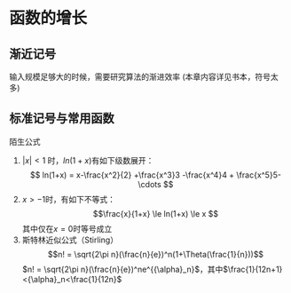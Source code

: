 # 函数的增长
## 渐近记号
输入规模足够大的时候，需要研究算法的渐进效率
(本章内容详见书本，符号太多)

## 标准记号与常用函数
陌生公式
1. $|x| < 1$ 时，$ln(1+x)$有如下级数展开：
$$ ln(1+x) = x-\frac{x^2}{2} +\frac{x^3}3 -\frac{x^4}4 + \frac{x^5}5- \cdots $$
2. $x>-1$时，有如下不等式：
$$\frac{x}{1+x} \le ln(1+x) \le x $$其中仅在$x=0$时等号成立
3. 斯特林近似公式（Stirling）
$$n! = \sqrt{2\pi n}(\frac{n}{e})^n(1+\Theta(\frac{1}{n}))$$
$n! = \sqrt{2\pi n}(\frac{n}{e})^ne^{{\alpha}_n}$，其中$\frac{1}{12n+1}<{\alpha}_n<\frac{1}{12n}$



